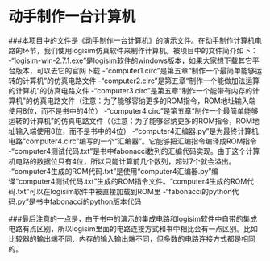 # 动手制作一台计算机

###本项目中的文件是《动手制作一台计算机》的演示文件。在动手制作计算机电路的环节，我们使用logisim仿真软件来制作计算机。被项目中的文件简介如下：
-“logisim-win-2.7.1.exe”是logisim软件的windows版本，如果大家想下载其它平台版本，可以去它的官网下载
-“computer1.circ”是第五章“制作一个最简单能够运转的计算机”的仿真电路文件
-“computer2.circ”是第五章“制作一个能做加法运算的计算机”的仿真电路文件
-“computer3.circ”是第五章“制作一个能带有内存的计算机”的仿真电路文件（注意：为了能够容纳更多的ROM指令，ROM地址输入端使用8位，而不是书中的4位）
-“computer4.circ”是第五章“制作一个最简单能够运转的计算机”的仿真电路文件（（注意：为了能够容纳更多的ROM指令，ROM地址输入端使用8位，而不是书中的4位）
-“computer4汇编器.py”是为最终计算机电路“computer4.circ”编写的一个“汇编器”。它能够把汇编指令编译成ROM指令
-“computer4测试代码.txt”是书中fabonacci数列的汇编代码实现。由于这个计算机电路的数据位只有4位，所以只能计算前几个数列，超过7个就会溢出。
-“computer4生成的ROM代码.txt”是使用“computer4汇编器.py”编译“computer4测试代码.txt”生成的ROM指令文件。“computer4生成的ROM代码.txt”可以在logisim软件中被直接加载到ROM里
-“fabonacci的python代码.py”是书中fabonacci的python版本代码

###最后注意的一点是，由于书中的演示的集成电路和logisim软件中自带的集成电路有点区别，所以logisim里面的电路连接方式和书中相比会有一点区别。比如比较器的输出端不同、内存的输入输出端不同，但多数的电路连接方式都是相同的。